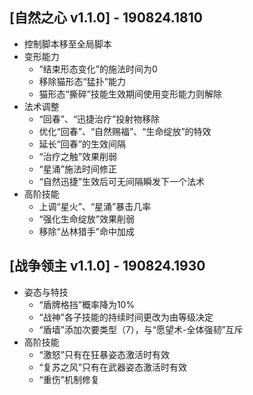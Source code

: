 
## [自然之心 v1.1.0] - 190824.1810
- 控制脚本移至全局脚本
- 变形能力
	- “结束形态变化”的施法时间为0
	- 移除猫形态“猛扑”能力
	- 猫形态“撕碎”技能生效期间使用变形能力则解除
- 法术调整
	- “回春”、“迅捷治疗”投射物移除
	- 优化“回春”、“自然赐福”、“生命绽放”的特效
	- 延长“回春”的生效间隔
	- “治疗之触”效果削弱
	- “星涌”施法时间修正
	- “自然迅捷”生效后可无间隔瞬发下一个法术
- 高阶技能
	- 上调“星火”、“星涌”暴击几率
	- “强化生命绽放”效果削弱
	- 移除“丛林猎手”命中加成

## [战争领主 v1.1.0] - 190824.1930
- 姿态与特技
	- “盾牌格挡”概率降为10%
	- “战神”各子技能的持续时间更改为由等级决定
	- “盾墙”添加次要类型（7），与“愿望术-全体强韧”互斥
- 高阶技能
	- “激怒”只有在狂暴姿态激活时有效
	- “复苏之风”只有在武器姿态激活时有效
	- “重伤”机制修复